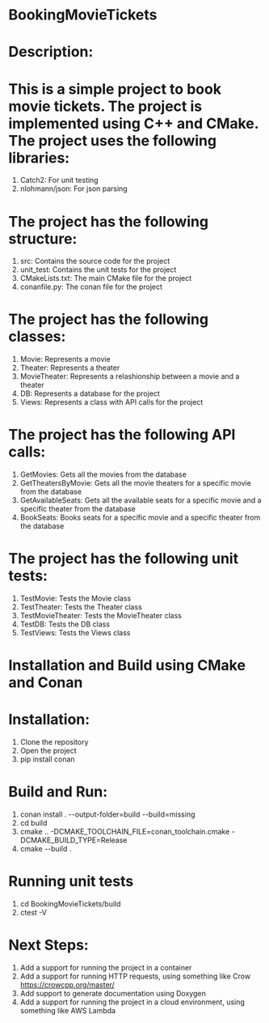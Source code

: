 # BookingMovieTickets

# Description: 

# This is a simple project to book movie tickets. The project is implemented using C++ and CMake. The project uses the following libraries:
1. Catch2: For unit testing
2. nlohmann/json: For json parsing

# The project has the following structure:
1. src: Contains the source code for the project
2. unit_test: Contains the unit tests for the project
3. CMakeLists.txt: The main CMake file for the project
4. conanfile.py: The conan file for the project

# The project has the following classes:
1. Movie: Represents a movie
2. Theater: Represents a theater
3. MovieTheater: Represents a relashionship between a movie and a theater
4. DB: Represents a database for the project
5. Views: Represents a class with API calls for the project

# The project has the following API calls:
1. GetMovies: Gets all the movies from the database
2. GetTheatersByMovie: Gets all the movie theaters for a specific movie from the database
8. GetAvailableSeats: Gets all the available seats for a specific movie and a specific theater from the database
9. BookSeats: Books seats for a specific movie and a specific theater from the database


# The project has the following unit tests:
1. TestMovie: Tests the Movie class
2. TestTheater: Tests the Theater class
3. TestMovieTheater: Tests the MovieTheater class
4. TestDB: Tests the DB class
5. TestViews: Tests the Views class

# Installation and Build using CMake and Conan

# Installation:
1. Clone the repository
2. Open the project 
3. pip install conan

# Build and Run:
1. conan install . --output-folder=build --build=missing
2. cd build
3. cmake .. -DCMAKE_TOOLCHAIN_FILE=conan_toolchain.cmake -DCMAKE_BUILD_TYPE=Release
4. cmake --build .  

# Running unit tests

1. cd BookingMovieTickets/build
2. ctest -V 


# Next Steps:

1. Add a support for running the project in a container
2. Add a support for running HTTP requests, using something like Crow https://crowcpp.org/master/
3. Add support to generate documentation using Doxygen
4. Add a support for running the project in a cloud environment, using something like AWS Lambda
